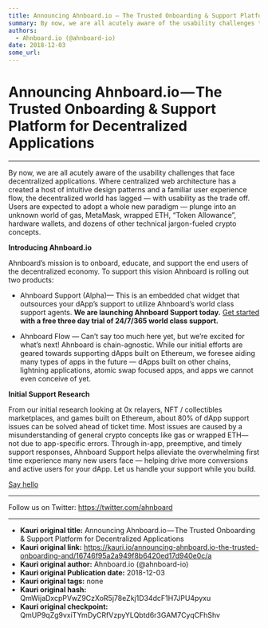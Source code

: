 ```yaml
---
title: Announcing Ahnboard.io — The Trusted Onboarding & Support Platform for Decentralized Applications
summary: By now, we are all acutely aware of the usability challenges that face decentralized applications. Where centralized web architecture has a created a host of intuitive design patterns and a familiar user experience flow, the decentralized world has lagged — with usability as the trade off. Users are expected to adopt a whole new paradigm — plunge into an unknown world of gas, MetaMask, wrapped ETH, “Token Allowance”, hardware wallets, and dozens of other technical jargon-fueled crypto concepts.
authors:
  - Ahnboard.io (@ahnboard-io)
date: 2018-12-03
some_url: 
---
```


# Announcing Ahnboard.io — The Trusted Onboarding & Support Platform for Decentralized Applications



----

By now, we are all acutely aware of the usability challenges that face decentralized applications.
Where centralized web architecture has a created a host of intuitive design patterns and a familiar user experience flow, the decentralized world has lagged — with usability as the trade off.
Users are expected to adopt a whole new paradigm — plunge into an unknown world of gas, MetaMask, wrapped ETH, “Token Allowance”, hardware wallets, and dozens of other technical jargon-fueled crypto concepts.
 
**Introducing Ahnboard.io**
 
Ahnboard’s mission is to onboard, educate, and support the end users of the decentralized economy.
To support this vision Ahnboard is rolling out two products:



 * Ahnboard Support (Alpha)— This is an embedded chat widget that outsources your dApp’s support to utilize Ahnboard’s world class support agents. **We are launching Ahnboard Support today.**  [Get started](mailto:alex@ahnboard.io?subject=Hello)  **with a free three day trial of 24/7/365 world class support.** 

 * Ahnboard Flow — Can’t say too much here yet, but we’re excited for what’s next!
Ahnboard is chain-agnostic. While our initial efforts are geared towards supporting dApps built on Ethereum, we foresee aiding many types of apps in the future — dApps built on other chains, lightning applications, atomic swap focused apps, and apps we cannot even conceive of yet.
 
**Initial Support Research**
 
From our initial research looking at 0x relayers, NFT / collectibles marketplaces, and games built on Ethereum, about 80% of dApp support issues can be solved ahead of ticket time.
Most issues are caused by a misunderstanding of general crypto concepts like gas or wrapped ETH— not due to app-specific errors.
Through in-app, preemptive, and timely support responses, Ahnboard Support helps alleviate the overwhelming first time experience many new users face — helping drive more conversions and active users for your dApp.
Let us handle your support while you build.
 
[Say hello](mailto:alex@ahnboard.io?subject=Hello)

----

Follow us on Twitter:
https://twitter.com/ahnboard



---

- **Kauri original title:** Announcing Ahnboard.io — The Trusted Onboarding & Support Platform for Decentralized Applications
- **Kauri original link:** https://kauri.io/announcing-ahnboard.io-the-trusted-onboarding-and/16746f95a2a949f8b6420ed17d940e0c/a
- **Kauri original author:** Ahnboard.io (@ahnboard-io)
- **Kauri original Publication date:** 2018-12-03
- **Kauri original tags:** none
- **Kauri original hash:** QmWijaDxcpPVwZ9CzXoR5j78eZkj1D34dcF1H7JPU4pyxu
- **Kauri original checkpoint:** QmUP9qZg9vxiTYmDyCRfVzpyYLQbtd6r3GAM7CyqCFhShv



